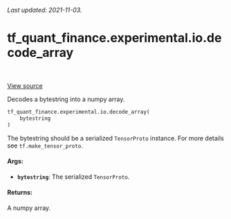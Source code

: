 <!--
This file is generated by a tool. Do not edit directly.
For open-source contributions the docs will be updated automatically.
-->

*Last updated: 2021-11-03.*

<div itemscope itemtype="http://developers.google.com/ReferenceObject">
<meta itemprop="name" content="tf_quant_finance.experimental.io.decode_array" />
<meta itemprop="path" content="Stable" />
</div>

# tf_quant_finance.experimental.io.decode_array

<!-- Insert buttons and diff -->

<table class="tfo-notebook-buttons tfo-api" align="left">
</table>

<a target="_blank" href="https://github.com/google/tf-quant-finance/blob/master/tf_quant_finance/experimental/io.py">View source</a>



Decodes a bytestring into a numpy array.

```python
tf_quant_finance.experimental.io.decode_array(
    bytestring
)
```



<!-- Placeholder for "Used in" -->

The bytestring should be a serialized `TensorProto` instance. For more details
see `tf.make_tensor_proto`.

#### Args:


* <b>`bytestring`</b>: The serialized `TensorProto`.


#### Returns:

A numpy array.
